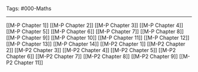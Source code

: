 Tags: #000-Maths 

---
[[M-P Chapter 1]]
[[M-P Chapter 2]]
[[M-P Chapter 3]]
[[M-P Chapter 4]]
[[M-P Chapter 5]]
[[M-P Chapter 6]]
[[M-P Chapter 7]]
[[M-P Chapter 8]]
[[M-P Chapter 9]]
[[M-P Chapter 10]]
[[M-P Chapter 11]]
[[M-P Chapter 12]]
[[M-P Chapter 13]]
[[M-P Chapter 14]]
[[M-P2 Chapter 1]]
[[M-P2 Chapter 2]]
[[M-P2 Chapter 3]]
[[M-P2 Chapter 4]]
[[M-P2 Chapter 5]]
[[M-P2 Chapter 6]]
[[M-P2 Chapter 7]]
[[M-P2 Chapter 8]]
[[M-P2 Chapter 9]]
[[M-P2 Chapter 11]]
